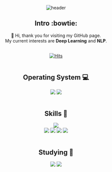 <!--
**9ooDa/9ooDa** is a ✨ _special_ ✨ repository because its `README.md` (this file) appears on your GitHub profile.

Here are some ideas to get you started:

- 🔭 I’m currently working on ...
- 🌱 I’m currently learning ...
- 👯 I’m looking to collaborate on ...
- 🤔 I’m looking for help with ...
- 💬 Ask me about ...
- 📫 How to reach me: ...
- 😄 Pronouns: ...
- ⚡ Fun fact: ...
-->
<!-- 헤더 -->
<div align=center>
  
![header](https://capsule-render.vercel.app/api?type=rounded&color=gradient&height=300&section=header&text=WELCOME%20TO&desc=Dayeon's%20GitHub&fontColor=FFFFFF&fontSize=90&fontAlignY=50&fontAlign=50&descAlignY=70&descAlign=50&&animation=twinkling)

## Intro :bowtie:
:wave: Hi, thank you for visiting my GitHub page. \
My current interests are __Deep Learning__ and __NLP__.
<br/><br/>

<!--hits-->
[![Hits](https://hits.seeyoufarm.com/api/count/incr/badge.svg?url=https%3A%2F%2Fgithub.com%2F9ooDa&count_bg=%2385CEFD&title_bg=%23D3DFE7&icon=&icon_color=%23FFFFFF&title=hits&edge_flat=false)](https://hits.seeyoufarm.com)
<br/><br/>

<!--운영체제-->
## Operating System :computer:
<img src="https://img.shields.io/badge/macOS-000000?style=flat&logo=macOS&logoColor=white"/>
<img src="https://img.shields.io/badge/Windows 10-0078D6?style=flat&logo=windows10&logoColor=white"/>
<br/><br/>

<!--기술스택-->
## Skills :wrench:
  <!--언어-->
  <img src="https://img.shields.io/badge/Python-3776AB?style=flat&logo=Python&logoColor=white"/>
  <br/>

  <!--툴-->
  <img src="https://img.shields.io/badge/Scikitlearn-F7931E?style=flat&logo=scikit-learn&logoColor=white"/>
  <img src="https://img.shields.io/badge/Pandas-150458?style=flat&logo=pandas&logoColor=white"/>
  <img src="https://img.shields.io/badge/NumPy-013243?style=flat&logo=NumPy&logoColor=white"/>
  <img src="https://img.shields.io/badge/SQL-4479A1?style=flat&logo=MySQL&logoColor=white"/>
  <br/><br/>


<!--공부중-->
## Studying :green_book:

  <img src="https://img.shields.io/badge/TensorFlow-FF6F00?style=flat&logo=TensorFlow&logoColor=white"/>
  <img src="https://img.shields.io/badge/PyTorch-EE4C2C?style=flat&logo=PyTorch&logoColor=white"/>
  <br/><br/>
